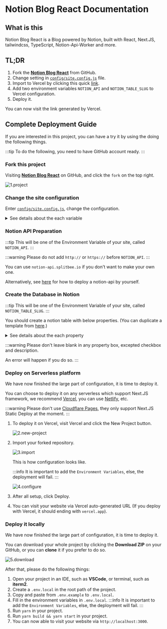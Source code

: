# Notion Blog React Documentation

## What is this

Notion Blog React is a Blog powered by Notion, built with React, Next.JS, tailwindcss, TypeScript, Notion-Api-Worker and more.

## TL;DR

1. Fork the [**Notion Blog React**](https://github.com/okisdev/Notion-Blog-React) from GitHub.
2. Change setting in [`config/site.config.js`](https://github.com/okisdev/Notion-Blog-React/blob/main/config/site.config.js) file.
3. Import to Vercel by clicking this quick [link](https://vercel.com/new/git/external?repository-url=https%3A%2F%2Fgithub.com%2FHarry-Yep%2FNotion-Blog-React).
4. Add two environment variables `NOTION_API` and `NOTION_TABLE_SLUG` to Vercel configuration.
5. Deploy it.

You can now visit the link generated by Vercel.

## Complete Deployment Guide

If you are interested in this project, you can have a try it by using the doing the following things.

:::tip
To do the following, you need to have GitHub account ready.
:::

### Fork this project

Visiting [**Notion Blog React**](https://github.com/okisdev/Notion-Blog-React) on GitHub, and click the `fork` on the top right.

![1.project](/docs/notion-blog-react/intro/1.project.png)

### Change the site configuration

Enter [`config/site.config.js`](https://github.com/okisdev/Notion-Blog-React/blob/main/config/site.config.js), change the configuration.

<details>
  <summary>See details about the each variable</summary>

```js
module.exports = {
    global: {
        author: {
            name: 'Harry Yep', // The Blog author
            github: 'https://github.com/okisdev/Notion-Blog-React', // The Blog author GitHub
            email: 'hi@harrly.com', // The Blog author email
            privacy_policy: 'https://www.harrly.com/privacy-policy', // The Blog Privacy Policy
        },
        site: {
            name: 'Notion Blog React Example', // The Blog title
            description: 'Blog built with Notion, React, Next.js, tailwindcss, TypeScript, Notion-Api-Worker and more.', // The Blog description
            url: 'https://nbr.okis.dev/', // The blog URL
            banner_img: `https://cdn.harrly.com/project/GitHub/Notion-Blog-React/img/Notion-Blog-React.Banner.png`, // The Blog Open Graph image
            language: [
                // The supported language of the Blog (Not recommand to change, only support **简体中文** and **British England** so far)
                {
                    name: 'British English', // The language name (Default is **British English**)
                    code: 'en-GB', // The language code, this is related the URL you visited. For example, `blog.example.com/zh-CN` stand for **简体中文** of the blog.
                },
                {
                    name: 'Simplified Chinese',
                    code: 'zh-CN',
                },
            ],
        },
        content: {
            header: {
                description: `...`, // The description of the Blog, which will be shown on the header of the page. JSX supported.
                image_url: 'https://cdn.harrly.com/global/assets/icon/android-chrome-192x192.png', // The header image
            },
            license: {
                name: 'CC BY-NC-SA 4.0', // The License Name
                url: 'https://creativecommons.org/licenses/by-nc-sa/4.0/', // The License agreement URL
            },
        },
        analytics: {
            google: '', // The Google Analytics UA Code
            splitbee: 'O1KKIQNSGP18', // The Splitbee Analytics Code
        },
    },
};
```

</details>

### Notion API Preparation

:::tip
This will be one of the Environment Variable of your site, called `NOTION_API`.
:::

:::warning
Please do not add `http://` or `https://` before `NOTION_API`.
:::

You can use `notion-api.splitbee.io` if you don't want to make your own one.

Alternatively, see [here](https://github.com/splitbee/notion-api-worker) for how to deploy a notion-api by yourself.

### Create the Database in Notion

:::tip
This will be one of the Environment Variable of your site, called `NOTION_TABLE_SLUG`.
:::

You should create a notion table with below properties. (You can duplicate a template from [here](https://okisdev.notion.site/2f01c9cec94d4925b2e9aec68b0e850b).)

<details>
  <summary>See details about the each property</summary>

```
title: Title
tag: Multi-select
published: Checkbox
date: Date
slug: Text
author: Person
description: Text
```

</details>

:::warning
Please don't leave blank in any property box, excepted checkbox and description.

An error will happen if you do so.
:::

### Deploy on Serverless platform

We have now finished the large part of configuration, it is time to deploy it.

You can choose to deploy it on any serverless which support Next.JS framework, we recommend [Vercel](https://vercel.com), you can use [Netlify](https://www.netlify.com/), etc.

:::warning
Please don't use [Cloudflare Pages](https://pages.cloudflare.com/), they only support Next.JS Static Deploy at the moment.
:::

1. To deploy it on Vercel, visit Vercel and click the New Project button.

    ![2.new-project](/docs/notion-blog-react/intro/2.new-project.png)

2. Import your forked repository.

    ![3.import](/docs/notion-blog-react/intro/3.import.png)

    This is how configuration looks like.

    :::info
    It is important to add the `Environment Variables`, else, the deployment will fail.
    :::

    ![4.configure](/docs/notion-blog-react/intro/4.configure.png)

3. After all setup, click Deploy.

4. You can visit your website via Vercel auto-generated URL (If you deploy with Vercel, it should ending with `vercel.app`).

### Deploy it locally

We have now finished the large part of configuration, it is time to deploy it.

You can download your whole project by clicking the **Download ZIP** on your GitHub, or you can **clone** it if you prefer to do so.

![5.download](/docs/notion-blog-react/intro/5.download.png)

After that, please do the following things:

1. Open your project in an IDE, such as **VSCode**, or terminal, such as **iterm2**.
2. Create a `.env.local` in the root path of the project.
3. Copy and paste from `.env.example` to `.env.local`.
4. Fill in the environment variables in `.env.local`.
   :::info
   It is important to add the `Environment Variables`, else, the deployment will fail.
   :::
5. Run `yarn` in your project.
6. Run `yarn build && yarn start` in your project.
7. You can now able to visit your website via `http://localhost:3000`.
